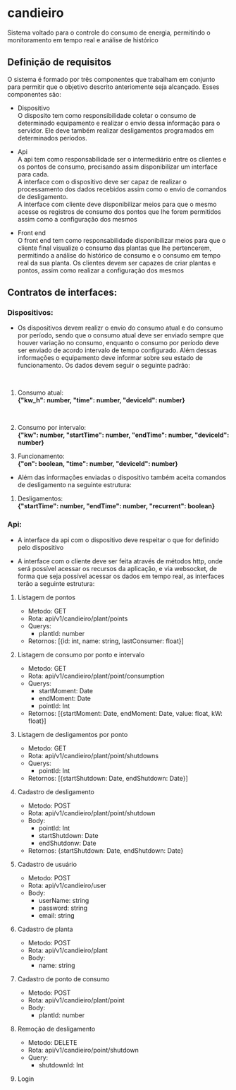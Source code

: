 # candieiro
Sistema voltado para o controle do consumo de energia, permitindo o monitoramento em tempo real e análise de histórico

## Definição de requisitos

O sistema é formado por três componentes que trabalham em conjunto para permitir que o objetivo descrito anteriomente seja alcançado. Esses componentes são:

* Dispositivo
    </br>O disposito tem como responsibilidade coletar o consumo de determinado equipamento e realizar o envio dessa informação para o servidor. Ele deve também realizar desligamentos programados em determinados períodos.
* Api
    </br>A api tem como responsabilidade ser o intermediário entre os clientes e os pontos de consumo, precisando assim disponibilizar um interface para cada. 
    </br>A interface com o dispositivo deve ser capaz de realizar o processamento dos dados recebidos assim como o envio de comandos de desligamento.
    </br>A interface com cliente deve disponibilizar meios para que o mesmo acesse os registros de consumo dos pontos que lhe forem permitidos assim como a configuração dos mesmos

* Front end
    </br>O front end tem como responsabilidade disponibilizar meios para que o cliente final visualize o consumo das plantas que lhe pertencerem, permitindo a análise do histórico de consumo e o consumo em tempo real da sua planta. Os clientes devem ser capazes de criar plantas e pontos, assim como realizar a configuração dos mesmos

## Contratos de interfaces:

### Dispositivos:

* Os dispositivos devem realizr o envio do consumo atual e do consumo por período, sendo que o consumo atual deve ser enviado sempre que houver variação no consumo, enquanto o consumo por período deve ser enviado de acordo intervalo de tempo configurado. Além dessas informações o equipamento deve informar sobre seu estado de funcionamento. Os dados devem seguir o seguinte padrão:
</br>

1. Consumo atual:</br>
**{"kw_h": number, "time": number, "deviceId": number}**
</br>

2. Consumo por intervalo:</br>
**{"kw": number, "startTime": number, "endTime": number, "deviceId": number}**

3. Funcionamento: <br>
**{"on": boolean, "time": number, "deviceId": number}**

* Além das informações enviadas o dispositivo também aceita comandos de desligamento na seguinte estrutura:

1. Desligamentos: </br>
**{"startTime": number, "endTime": number, "recurrent": boolean}**

### Api:

* A interface da api com o dispositivo deve respeitar o que for definido pelo dispositivo

* A interface com o cliente deve ser feita através de métodos http, onde será possível acessar os recursos da aplicação, e via websocket, de forma que seja possível acessar os dados em tempo real, as interfaces terão a seguinte estrutura: <br>

1. Listagem de pontos 
    - Metodo: GET
    - Rota: api/v1/candieiro/plant/points
    - Querys: 
        - plantId: number
    - Retornos: [{id: int, name: string, lastConsumer: float}]

2. Listagem de consumo por ponto e intervalo
    - Metodo: GET
    - Rota: api/v1/candieiro/plant/point/consumption
    - Querys:
        - startMoment: Date
        - endMoment: Date
        - pointId: Int
    - Retornos: [{startMoment: Date, endMoment: Date, value: float, kW: float}]

3. Listagem de desligamentos por ponto
    - Metodo: GET
    - Rota: api/v1/candieiro/plant/point/shutdowns
    - Querys:
        - pointId: Int
    - Retornos: [{startShutdown: Date, endShutdown: Date}]

4. Cadastro de desligamento
    - Metodo: POST
    - Rota: api/v1/candieiro/plant/point/shutdown
    - Body:
        - pointId: Int
        - startShutdown: Date
        - endShutdonw: Date
    - Retornos: {startShutdown: Date, endShutdown: Date}

5. Cadastro de usuário
    - Metodo: POST
    - Rota: api/v1/candieiro/user
    - Body:
        - userName: string
        - password: string
        - email: string

6. Cadastro de planta
    - Metodo: POST
    - Rota: api/v1/candieiro/plant
    - Body:
        - name: string

7. Cadastro de ponto de consumo
    - Metodo: POST
    - Rota: api/v1/candieiro/plant/point
    - Body:
        - plantId: number

8. Remoção de desligamento
    - Metodo: DELETE
    - Rota: api/v1/candieiro/point/shutdown
    - Query:
        - shutdownId: Int

9. Login
